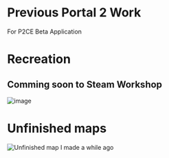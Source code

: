 # Previous Portal 2 Work
For P2CE Beta Application

# Recreation
## Comming soon to Steam Workshop
![image](https://github.com/user-attachments/assets/ec88f3a6-fb57-4b89-ae38-060430eb39c9)

# Unfinished maps
![Unfinished map I made a while ago](https://github.com/user-attachments/assets/96cb3c89-f153-48b8-b197-53d61121462d)

